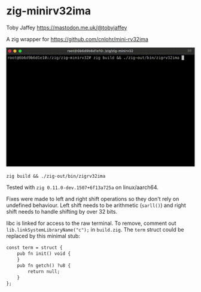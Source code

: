 # zig-minirv32ima

Toby Jaffey https://mastodon.me.uk/@tobyjaffey

A zig wrapper for https://github.com/cnlohr/mini-rv32ima

![](demo.gif)

    zig build && ./zig-out/bin/zigrv32ima

Tested with `zig 0.11.0-dev.1507+6f13a725a` on linux/aarch64.

Fixes were made to left and right shift operations so they don't rely on undefined behaviour. Left shift needs to be arithmetic (`sarll()`) and right shift needs to handle shifting by over 32 bits.

libc is linked for access to the raw terminal. To remove, comment out `lib.linkSystemLibraryName("c");` in `build.zig`.
The `term` struct could be replaced by this minimal stub:

    const term = struct {
        pub fn init() void {
        }
        pub fn getch() ?u8 {
            return null;
        }
    };

